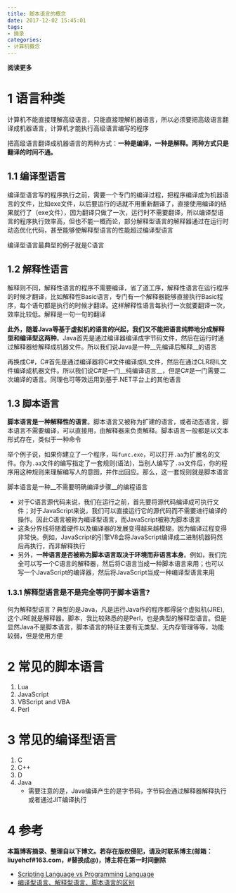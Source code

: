 ```yaml
---
title: 脚本语言的概念
date: 2017-12-02 15:45:01
tags: 
- 摘录
categories: 
- 计算机概念
---
```


__阅读更多__

<!--more-->

# 1 语言种类

计算机不能直接理解高级语言，只能直接理解机器语言，所以必须要把高级语言翻译成机器语言，计算机才能执行高级语言编写的程序

把高级语言翻译成机器语言的两种方式：__一种是编译，一种是解释。两种方式只是翻译的时间不通。__

## 1.1 编译型语言

编译型语言写的程序执行之前，需要一个专门的编译过程，把程序编译成为机器语言的文件，比如exe文件，以后要运行的话就不用重新翻译了，直接使用编译的结果就行了（exe文件），因为翻译只做了一次，运行时不需要翻译，所以编译型语言的程序执行效率高，但也不能一概而论，部分解释型语言的解释器通过在运行时动态优化代码，甚至能够使解释型语言的性能超过编译型语言

编译型语言最典型的例子就是C语言

## 1.2 解释性语言

解释则不同，解释性语言的程序不需要编译，省了道工序，解释性语言在运行程序的时候才翻译，比如解释性Basic语言，专门有一个解释器能够直接执行Basic程序，每个语句都是执行的时候才翻译。这样解释性语言每执行一次就要翻译一次，效率比较低。解释是一句一句的翻译

__此外，随着Java等基于虚拟机的语言的兴起，我们又不能把语言纯粹地分成解释型和编译型这两种__。Java首先是通过编译器编译成字节码文件，然后在运行时通过解释器给解释成机器文件。所以我们说Java是一种__先编译后解释__的语言

再换成C#，C#首先是通过编译器将C#文件编译成IL文件，然后在通过CLR将IL文件编译成机器文件。所以我们说C#是一门__纯编译语言__，但是C#是一门需要二次编译的语言。同理也可等效运用到基于.NET平台上的其他语言

## 1.3 脚本语言

__脚本语言是一种解释性的语言__。脚本语言又被称为扩建的语言，或者动态语言，脚本语言不需要编译，可以直接用，由解释器来负责解释。脚本语言一般都是以文本形式存在，类似于一种命令

举个例子说，如果你建立了一个程序，叫`func.exe`，可以打开`.aa`为扩展名的文件。你为`.aa`文件的编写指定了一套规则(语法)，当别人编写了`.aa`文件后，你的程序用这种规则来理解编写人的意图，并作出回应。那么，这一套规则就是脚本语言

脚本语言是一种__不需要明确编译步骤__的编程语言

* 对于C语言源代码来说，我们在运行之前，首先要将源代码编译成可执行文件；对于JavaScript来说，我们可以直接运行它的源代码而不需要进行编译的操作。因此C语言被称为编译型语言，而JavaScript被称为脚本语言
* 这条分界线将随着硬件以及编译器的发展变得越来越模糊，因为编译过程变得非常快。例如，JavaScript的引擎V8会将JavaScript编译成二进制机器码然后再执行，而非解释执行
* 另外，__一种语言是否被称为脚本语言取决于环境而非语言本身__。例如，我们完全可以写一个C语言的解释器，然后将C语言当成一种脚本语言来用；也可以写一个JavaScript的编译器，然后将JavaScript当成一种编译型语言来用

### 1.3.1 解释型语言是不是完全等同于脚本语言? 

何为解释型语言？典型的是Java，凡是运行Java作的程序都得装个虚拟机(JRE),这个JRE就是解释器。脚本，我比较熟悉的是Perl，也是典型的解释型语言。但是显然Java不是脚本语言，脚本语言的特征主要有无类型、无内存管理等等，功能较弱，但是使用方便

# 2 常见的脚本语言

1. Lua
1. JavaScript
1. VBScript and VBA
1. Perl

# 3 常见的编译型语言

1. C
1. C++
1. D
1. Java
    * 需要注意的是，Java编译产生的是字节码，字节码会通过解释器解释执行或者通过JIT编译执行

# 4 参考

__本篇博客摘录、整理自以下博文。若存在版权侵犯，请及时联系博主(邮箱：liuyehcf#163.com，#替换成@)，博主将在第一时间删除__

* [Scripting Language vs Programming Language](https://stackoverflow.com/questions/17253545/scripting-language-vs-programming-language)
* [编译型语言、解释型语言、脚本语言的区别](http://blog.csdn.net/u011026329/article/details/51119402)
